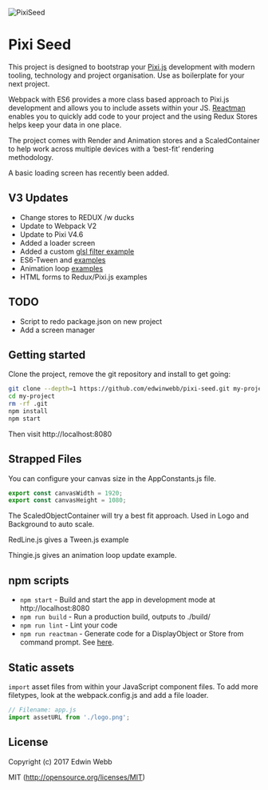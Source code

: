 ![PixiSeed](https://github.com/edwinwebb/pixi-seed/tree/master/app/displayobjects/Logo/logo@2x.png "Pixi Seed")

# Pixi Seed

This project is designed to bootstrap your [Pixi.js](https://github.com/pixijs/pixi.js) development with modern tooling, technology and project organisation. Use as boilerplate for your next project.

Webpack with ES6 provides a more class based approach to Pixi.js development and allows you to include assets within your JS. [Reactman](https://www.npmjs.com/package/reactman) enables you to quickly add code to your project and the using Redux Stores helps keep your data in one place.

The project comes with Render and Animation stores and a ScaledContainer to help work across multiple devices with a ‘best-fit’ rendering methodology.

A basic loading screen has recently been added.

## V3 Updates
* Change stores to REDUX /w ducks
* Update to Webpack V2
* Update to Pixi V4.6
* Added a loader screen
* Added a custom [glsl filter example](https://github.com/edwinwebb/pixi-seed/tree/master/app/filters/color)
* ES6-Tween and [examples](https://github.com/edwinwebb/pixi-seed/tree/master/app/displayobjects/RedLine/RedLine.js)
* Animation loop [examples](https://github.com/edwinwebb/pixi-seed/tree/master/app/displayobjects/THingie/Thingie.js)
* HTML forms to Redux/Pixi.js examples

## TODO
* Script to redo package.json on new project
* Add a screen manager

## Getting started

Clone the project, remove the git repository and install to get going:

```bash
git clone --depth=1 https://github.com/edwinwebb/pixi-seed.git my-project
cd my-project
rm -rf .git
npm install
npm start
```

Then visit http://localhost:8080

## Strapped Files
You can configure your canvas size in the AppConstants.js file.

```js
export const canvasWidth = 1920;
export const canvasHeight = 1080;
```

The ScaledObjectContainer will try a best fit approach. Used in Logo and Background to auto scale.

RedLine.js gives a Tween.js example

Thingie.js gives an animation loop update example.


## npm scripts

* `npm start` - Build and start the app in development mode at http://localhost:8080
* `npm run build` - Run a production build, outputs to ./build/
* `npm run lint` - Lint your code
* `npm run reactman` - Generate code for a DisplayObject or Store from command prompt. See [here](http://edwinwebb.github.io/reactman/).

## Static assets

`import` asset files from within your JavaScript component files. To add more
filetypes, look at the webpack.config.js and add a file loader.

```javascript
// Filename: app.js
import assetURL from './logo.png';
```

## License

Copyright (c) 2017 Edwin Webb

MIT (http://opensource.org/licenses/MIT)
